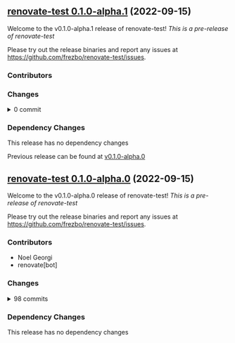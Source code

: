 ## [renovate-test 0.1.0-alpha.1](https://github.com/frezbo/renovate-test/releases/tag/v0.1.0-alpha.1) (2022-09-15)

Welcome to the v0.1.0-alpha.1 release of renovate-test!
*This is a pre-release of renovate-test*



Please try out the release binaries and report any issues at
https://github.com/frezbo/renovate-test/issues.

### Contributors


### Changes
<details><summary>0 commit</summary>
<p>

</p>
</details>

### Dependency Changes

This release has no dependency changes

Previous release can be found at [v0.1.0-alpha.0](https://github.com/frezbo/renovate-test/releases/tag/v0.1.0-alpha.0)

## [renovate-test 0.1.0-alpha.0](https://github.com/frezbo/renovate-test/releases/tag/v0.1.0-alpha.0) (2022-09-15)

Welcome to the v0.1.0-alpha.0 release of renovate-test!
*This is a pre-release of renovate-test*



Please try out the release binaries and report any issues at
https://github.com/frezbo/renovate-test/issues.

### Contributors

* Noel Georgi
* renovate[bot]

### Changes
<details><summary>98 commits</summary>
<p>

* [`2294168`](https://github.com/frezbo/renovate-test/commit/229416819e380d7a3e808917230cb90f1924eb71) chore: tets perl
* [`f09ef7c`](https://github.com/frezbo/renovate-test/commit/f09ef7c27556c3f92b813316da44f16d97d1dd2c) chore: tets perl versioning
* [`87f0902`](https://github.com/frezbo/renovate-test/commit/87f0902312ae4d8aa5eb52c0e09b0cd3d96597bf) chore: test
* [`18a5143`](https://github.com/frezbo/renovate-test/commit/18a5143f868fa736c53ef7f80610f629ba353356) chore: test
* [`aafdc4f`](https://github.com/frezbo/renovate-test/commit/aafdc4fbe8e715c812818bd8e03db806321e1eb1) chore: test
* [`7e2f750`](https://github.com/frezbo/renovate-test/commit/7e2f750f5bd27e3e8b9e86a4e9e8246edd94a77e) chore: etst
* [`b66229b`](https://github.com/frezbo/renovate-test/commit/b66229bb5b0def18081a4dffa6ae3e5e5f9d5bdd) chore: etst
* [`e570d3a`](https://github.com/frezbo/renovate-test/commit/e570d3ab4667abfbc7335e3b252febc9ccb93984) chore: test
* [`616ee10`](https://github.com/frezbo/renovate-test/commit/616ee102d069f48c6a16895f1a11b984adbcea04) chore: etst
* [`5399b4f`](https://github.com/frezbo/renovate-test/commit/5399b4f44e08072c9d6c2b880068b3d08eaf2988) chore: etst
* [`f974546`](https://github.com/frezbo/renovate-test/commit/f974546ccc48d7b63b77b671fad818414fb61b11) chore: etst
* [`a9795c6`](https://github.com/frezbo/renovate-test/commit/a9795c64f00b649e78f73a44da3fbb21318aaaa1) chore: test
* [`96c36a7`](https://github.com/frezbo/renovate-test/commit/96c36a7bf69b00975a39dbf6e6486c1d23e37823) chore: test version fix
* [`17a43b6`](https://github.com/frezbo/renovate-test/commit/17a43b6a21af9e13a3a3872a006a2b84d12663d0) chore: test detect
* [`053d723`](https://github.com/frezbo/renovate-test/commit/053d723c58e1864417e6c5e96c73f219fa5fb584) Merge pull request  [#24](https://github.com/frezbo/renovate-test/pull/24) from frezbo/renovate/releases
* [`56600c0`](https://github.com/frezbo/renovate-test/commit/56600c0de22ab5b4487e446c9682405c4c88032b) chore: test
* [`84c78ed`](https://github.com/frezbo/renovate-test/commit/84c78ed0607b2f42c90620585a3b80d54166ba60) chore: test
* [`0f93be0`](https://github.com/frezbo/renovate-test/commit/0f93be0eb38d2b4359d665a10e4a01bf0ed684b0) chore: update releases
* [`79e1e08`](https://github.com/frezbo/renovate-test/commit/79e1e083c3ed083927598e322b32d086ce9db112) chore: test
* [`e49bb84`](https://github.com/frezbo/renovate-test/commit/e49bb8451e63c63f85daec5d3fce52b82d1779ec) chore: update
* [`ae3005d`](https://github.com/frezbo/renovate-test/commit/ae3005de7af851f55107074fb9a03ed8d8b8cb18) chore: pacakges
* [`fe9d24e`](https://github.com/frezbo/renovate-test/commit/fe9d24ea71629330b33c30e791428c9e96c43206) chore: group updates
* [`f5063f0`](https://github.com/frezbo/renovate-test/commit/f5063f05da8c1c3a22accf6b37a26186f8622219) chore: group updates
* [`fe572ec`](https://github.com/frezbo/renovate-test/commit/fe572ec49c0d47e5d15377dc07fa845514c6a27e) chore: test packaging
* [`8e492e9`](https://github.com/frezbo/renovate-test/commit/8e492e96ef26e7712455651c764438f91cc5d523) chore: fix datasource
* [`c7eb9cf`](https://github.com/frezbo/renovate-test/commit/c7eb9cfca0d636f8dc8713125358ce48ad60c5cd) chore: test go datsource
* [`855b503`](https://github.com/frezbo/renovate-test/commit/855b50388ab435880d83b005f968fcf4769a47fc) chore: test
* [`caf2c0c`](https://github.com/frezbo/renovate-test/commit/caf2c0cac24da9dd211a0fdef5ab84486c5066e2) chore: test
* [`c42712a`](https://github.com/frezbo/renovate-test/commit/c42712a4c9cf24a37bdd0d7e9f965e156aecb818) chore: test
* [`1994658`](https://github.com/frezbo/renovate-test/commit/1994658adb0bc2d3d9be77e779827cf97922bf84) chore: test
* [`756d29c`](https://github.com/frezbo/renovate-test/commit/756d29c6267a015fcb32d9ff3a94eff0ea9a17a2) chore: test
* [`e7fafa8`](https://github.com/frezbo/renovate-test/commit/e7fafa893c3831502053ba8e86a6f1b1b451d1a5) chore: test
* [`9174d47`](https://github.com/frezbo/renovate-test/commit/9174d477b3e773a68a9ac00a4f6f4d0071e1b423) chore: test
* [`4a142ba`](https://github.com/frezbo/renovate-test/commit/4a142bab9652f24799e832c51caf441696ad2fab) chore: test
* [`8e94ba5`](https://github.com/frezbo/renovate-test/commit/8e94ba5cb065f7acf280e42edd0eb4788e8a8ee0) chore: test
* [`729eedf`](https://github.com/frezbo/renovate-test/commit/729eedf858872a44c22879d2d9e7619d7b27df4d) chore: test
* [`26d4f89`](https://github.com/frezbo/renovate-test/commit/26d4f894f6ae8d6f8184535ee0b0f7e2e4f6ede2) chore: test
* [`0f08682`](https://github.com/frezbo/renovate-test/commit/0f0868243fd786653dcaaa6e7f1b743006faf25c) chore: test
* [`0b57ada`](https://github.com/frezbo/renovate-test/commit/0b57adaf27843bbfee6eaaa338bd7e4ffc8f114c) chore: test
* [`5ac842d`](https://github.com/frezbo/renovate-test/commit/5ac842d93d278e6f5def4ec66addc60f8dcade66) chore: test
* [`311ef5e`](https://github.com/frezbo/renovate-test/commit/311ef5e1b399bf201a687cd825be1985f9f4a466) chore: test
* [`266e42f`](https://github.com/frezbo/renovate-test/commit/266e42f67368444d7199d07e7ab4d975485524ba) chore: test
* [`dd17b34`](https://github.com/frezbo/renovate-test/commit/dd17b34cfec458211e3877362dc1bb60381abd3e) chore: test
* [`14677a4`](https://github.com/frezbo/renovate-test/commit/14677a42bf7e766607ae36c6a2f2581e19674983) test
* [`b2e98d9`](https://github.com/frezbo/renovate-test/commit/b2e98d95c5a550ce19432f24e9ae4e0f120bc1dd) chore: fx
* [`51b1ea2`](https://github.com/frezbo/renovate-test/commit/51b1ea2e362b8901689b9220beb6008f68d649b1) chore: test
* [`3d87b0f`](https://github.com/frezbo/renovate-test/commit/3d87b0fcf82ad778f0d9abcf72cc26759d02bfa3) chore: test docker updates
* [`5774d88`](https://github.com/frezbo/renovate-test/commit/5774d88f2933e07c174e88cc3a535a57d6657478) chore test
* [`7461b33`](https://github.com/frezbo/renovate-test/commit/7461b334a00391853aeb865aa19293e929391b3d) chore: testey
* [`8f02512`](https://github.com/frezbo/renovate-test/commit/8f0251293aa0a94f8814d9e0b85d78a72fb9e03a) chore: testeeeeeyyyy hoo
* [`b30ae79`](https://github.com/frezbo/renovate-test/commit/b30ae79d8ddf60106cda6d8039ada4f35f826dc8) chore: testeeey
* [`d0bd58e`](https://github.com/frezbo/renovate-test/commit/d0bd58eeb65437af823ca5b77e6a57bc8bd91b0e) chore: testteeey final
* [`e474c6d`](https://github.com/frezbo/renovate-test/commit/e474c6d98988e35decfe51df11a4e33870a3725d) chore: testeeey
* [`bd3f617`](https://github.com/frezbo/renovate-test/commit/bd3f61740eb82c49654e4bc3bb7d9f8289d36ba6) chore: tsteeey
* [`1cd7f2e`](https://github.com/frezbo/renovate-test/commit/1cd7f2e9f4f1ccf0b2a0a9da978f0413e0d3a748) chore: testeeey
* [`e1e0187`](https://github.com/frezbo/renovate-test/commit/e1e0187c59ac8f297326bf1141f1d80959f067c3) chore: tcl testeeeeyyyy
* [`8cafc78`](https://github.com/frezbo/renovate-test/commit/8cafc784c26fe9879669f2b16a6a6bd749b5f73a) chore: testey
* [`88773f0`](https://github.com/frezbo/renovate-test/commit/88773f00f8ae58d6517f53deb8950d03fc1f1acf) chore: tetstssss tcl
* [`d9ef929`](https://github.com/frezbo/renovate-test/commit/d9ef929bcc3c0e2056e78307b843d87154cc21e5) chore: tcl testtsss
* [`2f0cfc9`](https://github.com/frezbo/renovate-test/commit/2f0cfc966a4ecff594ffe38fdca31fba81613db3) chore: tcl tests
* [`9f64f7b`](https://github.com/frezbo/renovate-test/commit/9f64f7b03217c77f1994ce3a6985dc5ff345699c) chore: tcl test
* [`a123ece`](https://github.com/frezbo/renovate-test/commit/a123eceda170793690fe430e2c86fea2221dbb60) chore: bump tcl
* [`cce7e74`](https://github.com/frezbo/renovate-test/commit/cce7e74e2d51b21d9b4381578b1c135bd6f1994a) chore: test tcl
* [`ad20fc6`](https://github.com/frezbo/renovate-test/commit/ad20fc68d1e33a3a7e77d5a66edc13da94d26077) chore: test tcl
* [`6623781`](https://github.com/frezbo/renovate-test/commit/6623781f32c0534a002159c20157212bbd489009) chore: test tcl
* [`cb2ab41`](https://github.com/frezbo/renovate-test/commit/cb2ab414996ce9f34bab3266f4f976560f94bfe2) chore: test tcl
* [`111825a`](https://github.com/frezbo/renovate-test/commit/111825a917940c360dec9f35d2ac0abd46f9af7c) chore: test tcl
* [`a742352`](https://github.com/frezbo/renovate-test/commit/a742352d3b8e621da2978fe35a7b84715f93f39b) chore: test tcl
* [`8ca2793`](https://github.com/frezbo/renovate-test/commit/8ca27933b2c669b7343cac3f6404f766f6c0c3bc) chore: test tcl
* [`ffeeadc`](https://github.com/frezbo/renovate-test/commit/ffeeadc38c951b6656e33151df9bbf2e214be2c4) chore: test tcl
* [`a44c828`](https://github.com/frezbo/renovate-test/commit/a44c82845ee7cf0d66643b528e71dcd58fbefeb7) chore: test tcl
* [`cf0a361`](https://github.com/frezbo/renovate-test/commit/cf0a36111969cb47b47cbc62247ad32a1c1278b8) chore: test tcl
* [`2874cd8`](https://github.com/frezbo/renovate-test/commit/2874cd8d78b2a05583f39e2480119383f6773b75) chore: test tcl
* [`1bac5e7`](https://github.com/frezbo/renovate-test/commit/1bac5e744754da5be114aac303bbb9811105d4cf) chore: test tcl
* [`90ed5c6`](https://github.com/frezbo/renovate-test/commit/90ed5c66603e441357ddf1135b3cfe0f27a55d5f) chore" retest tcl
* [`dc863a5`](https://github.com/frezbo/renovate-test/commit/dc863a52889e10eb7c28033b2716d967a308160c) chore: tets tcl
* [`92bc3f3`](https://github.com/frezbo/renovate-test/commit/92bc3f39756fb33acdbc5f02bb84b5003adea6cd) chore: test tcl
* [`a6d99dd`](https://github.com/frezbo/renovate-test/commit/a6d99dd39711d87c6e62d5f0325b174dcaa2616c) chore: test tcl
* [`5f21d3c`](https://github.com/frezbo/renovate-test/commit/5f21d3cde1b8d8293050e1f7fd50f32292c4ade4) chore: test tcl
* [`e8d64b4`](https://github.com/frezbo/renovate-test/commit/e8d64b436497fdc513bf4de4456e63724a7b68ad) chore: test tcl
* [`bc001b3`](https://github.com/frezbo/renovate-test/commit/bc001b32472ab8879805d7c1ea3aa3e23a21b6c9) chore: test tcl update
* [`f8895f5`](https://github.com/frezbo/renovate-test/commit/f8895f5e6ec6f1e6925aa1e294a086c7afd8cf93) chore: test git-refs
* [`af0470f`](https://github.com/frezbo/renovate-test/commit/af0470f4ffe2c2e55fad6e82ec9ca8eabe4a170f) chore: test git-refs
* [`9121fcf`](https://github.com/frezbo/renovate-test/commit/9121fcf65134067e2fa04b74c4ecaa0c2c32f710) chore: test custom regex
* [`1a41c81`](https://github.com/frezbo/renovate-test/commit/1a41c81980d652cd588ad267d2fbb26fb07db347) chore: more checks
* [`a058254`](https://github.com/frezbo/renovate-test/commit/a058254293392b074e88b04bf21be77ca7467cc5) chore: bump bldr
* [`df0fa89`](https://github.com/frezbo/renovate-test/commit/df0fa89830e3a8e97e5828e95dd16c71f1c5d4fa) chore: bldr update test
* [`82b8137`](https://github.com/frezbo/renovate-test/commit/82b813711c2ae8f6d764c8f8fc77ab9df44c9041) chore: use docker versioning
* [`42c98c7`](https://github.com/frezbo/renovate-test/commit/42c98c70240b3e699467238f676e14ce5f895ab7) chore: update bldr updates
* [`e249e45`](https://github.com/frezbo/renovate-test/commit/e249e45499f656786fe4713fd8686a8ff5516a7d) chore: fix kernel versioning extraction
* [`c0faca2`](https://github.com/frezbo/renovate-test/commit/c0faca2f642b17fdca50b6f8b4b5bbb3e14e3ca0) chore: fix semver match
* [`4dae22f`](https://github.com/frezbo/renovate-test/commit/4dae22f9ed6ab539847727b5bb2af3da0b39eb37) chore: fix kernel version picking
* [`35f56e6`](https://github.com/frezbo/renovate-test/commit/35f56e6215721b35a75931e0568167caea460e7c) chore: use patches version for kernel
* [`10e9d49`](https://github.com/frezbo/renovate-test/commit/10e9d4971950bd2e3304af397a426e5eb1ee935e) chore: match kernel on url
* [`d9e8ad6`](https://github.com/frezbo/renovate-test/commit/d9e8ad6464e97d619712bc099287d8518764bb8e) chore: github mirror for gmp
* [`05699f6`](https://github.com/frezbo/renovate-test/commit/05699f6f8d95cb9cae0398cff5d0c635f1bbd786) chore: bump tools
* [`a9630be`](https://github.com/frezbo/renovate-test/commit/a9630be3d8cb419c79579901508cce9537a7ea26) chore: test renovate
* [`8210cb9`](https://github.com/frezbo/renovate-test/commit/8210cb9a82041c8531d57d46c55ff2f3f90385e1) chore: initial commit
</p>
</details>

### Dependency Changes

This release has no dependency changes
